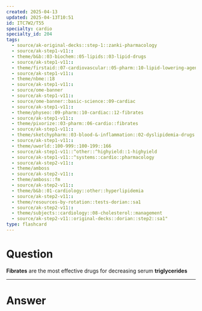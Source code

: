 ```yaml
---
created: 2025-04-13
updated: 2025-04-13T10:51
id: ITC7W2/T55
specialty: cardio
specialty_id: 204
tags:
  - source/ak-original-decks::step-1::zanki-pharmacology
  - source/ak-step1-v11::
  - theme/b&b::03-biochem::05-lipids::03-lipid-drugs
  - source/ak-step1-v11::
  - theme/firstaid::07-cardiovascular::05-pharm::10-lipid-lowering-agents::fibrates
  - source/ak-step1-v11::
  - theme/nbme::18
  - source/ak-step1-v11::
  - source/ome-banner
  - source/ak-step1-v11::
  - source/ome-banner::basic-science::09-cardiac
  - source/ak-step1-v11::
  - theme/physeo::09-pharm::10-cardiac::12-fibrates
  - source/ak-step1-v11::
  - theme/pixorize::03-pharm::06-cardio::fibrates
  - source/ak-step1-v11::
  - theme/sketchypharm::03-blood-&-inflammation::02-dyslipidemia-drugs::03-fibrates,-niacin
  - source/ak-step1-v11::
  - theme/uworld::100-999::100-199::166
  - source/ak-step1-v11::^other::^highyield::1-highyield
  - source/ak-step1-v11::^systems::cardio::pharmacology
  - source/ak-step2-v11::
  - theme/amboss
  - source/ak-step2-v11::
  - theme/amboss::fm
  - source/ak-step2-v11::
  - theme/b&b::01-cardiology::other::hyperlipidemia
  - source/ak-step2-v11::
  - theme/resources-by-rotation::tests-dorian::sa1
  - source/ak-step2-v11::
  - theme/subjects::cardiology::08-cholesterol::management
  - source/ak-step2-v11::original-decks::dorian::step2::sa1"
type: flashcard
---
```


# Question
**Fibrates** are the most effective drugs for decreasing serum **triglycerides**

---

# Answer
